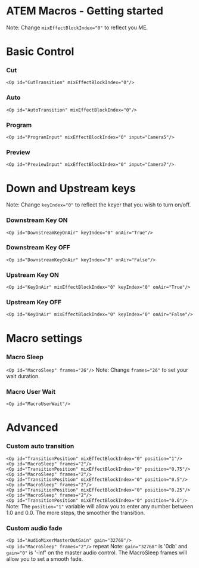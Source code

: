 # ATEM Macros - Getting started

Note: Change `mixEffectBlockIndex="0"` to reflect you ME.

# Basic Control
### Cut
`<Op id="CutTransition" mixEffectBlockIndex="0"/>`
### Auto
`<Op id="AutoTransition" mixEffectBlockIndex="0"/>`
### Program
`<Op id="ProgramInput" mixEffectBlockIndex="0" input="Camera5"/>`
### Preview
`<Op id="PreviewInput" mixEffectBlockIndex="0" input="Camera7"/>`

# Down and Upstream keys
Note: Change `keyIndex="0"` to reflect the keyer that you wish to turn on/off.
### Downstream Key ON
`<Op id="DownstreamKeyOnAir" keyIndex="0" onAir="True"/>`
### Downstream Key OFF
`<Op id="DownstreamKeyOnAir" keyIndex="0" onAir="False"/>`
### Upstream Key ON
`<Op id="KeyOnAir" mixEffectBlockIndex="0" keyIndex="0" onAir="True"/>`
### Upstream Key OFF
`<Op id="KeyOnAir" mixEffectBlockIndex="0" keyIndex="0" onAir="False"/>`

# Macro settings
### Macro Sleep
`<Op id="MacroSleep" frames="26"/>`
Note: Change `frames="26"` to set your wait duration.
### Macro User Wait
`<Op id="MacroUserWait"/>`

# Advanced
### Custom auto transition
`<Op id="TransitionPosition" mixEffectBlockIndex="0" position="1"/>`<br />
`<Op id="MacroSleep" frames="2"/>`<br />
`<Op id="TransitionPosition" mixEffectBlockIndex="0" position="0.75"/>`<br />
`<Op id="MacroSleep" frames="2"/>`<br />
`<Op id="TransitionPosition" mixEffectBlockIndex="0" position="0.5"/>`<br />
`<Op id="MacroSleep" frames="2"/>`<br />
`<Op id="TransitionPosition" mixEffectBlockIndex="0" position="0.25"/>`<br />
`<Op id="MacroSleep" frames="2"/>`<br />
`<Op id="TransitionPosition" mixEffectBlockIndex="0" position="0.0"/>`
Note: The `position="1"` variable will allow you to enter any number between 1.0 and 0.0. The more steps, the smoother the transition.

### Custom audio fade
`<Op id="AudioMixerMasterOutGain" gain="32768"/>`<br />
`<Op id="MacroSleep" frames="2"/>`
repeat
Note: `gain="32768"` is '0db' and `gain="0"` is '-inf' on the master audio control. The MacroSleep frames will allow you to set a smooth fade.
